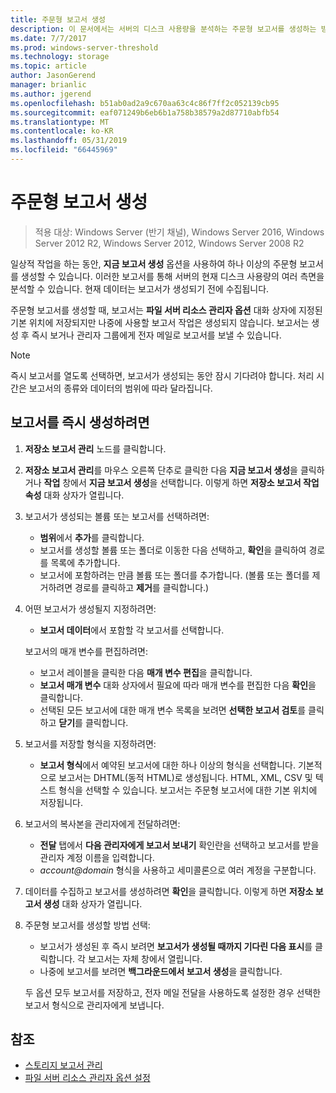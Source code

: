```yaml
---
title: 주문형 보고서 생성
description: 이 문서에서는 서버의 디스크 사용량을 분석하는 주문형 보고서를 생성하는 방법을 설명합니다.
ms.date: 7/7/2017
ms.prod: windows-server-threshold
ms.technology: storage
ms.topic: article
author: JasonGerend
manager: brianlic
ms.author: jgerend
ms.openlocfilehash: b51ab0ad2a9c670aa63c4c86f7ff2c052139cb95
ms.sourcegitcommit: eaf071249b6eb6b1a758b38579a2d87710abfb54
ms.translationtype: MT
ms.contentlocale: ko-KR
ms.lasthandoff: 05/31/2019
ms.locfileid: "66445969"
---
```

# <a name="generate-reports-on-demand"></a>주문형 보고서 생성

> 적용 대상: Windows Server (반기 채널), Windows Server 2016, Windows Server 2012 R2, Windows Server 2012, Windows Server 2008 R2

일상적 작업을 하는 동안, **지금 보고서 생성** 옵션을 사용하여 하나 이상의 주문형 보고서를 생성할 수 있습니다. 이러한 보고서를 통해 서버의 현재 디스크 사용량의 여러 측면을 분석할 수 있습니다. 현재 데이터는 보고서가 생성되기 전에 수집됩니다.

주문형 보고서를 생성할 때, 보고서는 **파일 서버 리소스 관리자 옵션** 대화 상자에 지정된 기본 위치에 저장되지만 나중에 사용할 보고서 작업은 생성되지 않습니다. 보고서는 생성 후 즉시 보거나 관리자 그룹에게 전자 메일로 보고서를 보낼 수 있습니다.

> [!Note]
> 즉시 보고서를 열도록 선택하면, 보고서가 생성되는 동안 잠시 기다려야 합니다. 처리 시간은 보고서의 종류와 데이터의 범위에 따라 달라집니다.

## <a name="to-generate-reports-immediately"></a>보고서를 즉시 생성하려면

1. **저장소 보고서 관리** 노드를 클릭합니다.

2. **저장소 보고서 관리**를 마우스 오른쪽 단추로 클릭한 다음 **지금 보고서 생성**을 클릭하거나 **작업** 창에서 **지금 보고서 생성**을 선택합니다. 이렇게 하면 **저장소 보고서 작업 속성** 대화 상자가 열립니다.

3. 보고서가 생성되는 볼륨 또는 보고서를 선택하려면:

   -   **범위**에서 **추가**를 클릭합니다.
   -   보고서를 생성할 볼륨 또는 폴더로 이동한 다음 선택하고, **확인**을 클릭하여 경로를 목록에 추가합니다.
   -   보고서에 포함하려는 만큼 볼륨 또는 폴더를 추가합니다. (볼륨 또는 폴더를 제거하려면 경로를 클릭하고 **제거**를 클릭합니다.)

4. 어떤 보고서가 생성될지 지정하려면:

    -   **보고서 데이터**에서 포함할 각 보고서를 선택합니다.

   보고서의 매개 변수를 편집하려면:

   -   보고서 레이블을 클릭한 다음 **매개 변수 편집**을 클릭합니다.
   -   **보고서 매개 변수** 대화 상자에서 필요에 따라 매개 변수를 편집한 다음 **확인**을 클릭합니다.
   -  선택된 모든 보고서에 대한 매개 변수 목록을 보려면 **선택한 보고서 검토**를 클릭하고 **닫기**를 클릭합니다.
 
5. 보고서를 저장할 형식을 지정하려면:

   -  **보고서 형식**에서 예약된 보고서에 대한 하나 이상의 형식을 선택합니다. 기본적으로 보고서는 DHTML(동적 HTML)로 생성됩니다. HTML, XML, CSV 및 텍스트 형식을 선택할 수 있습니다. 보고서는 주문형 보고서에 대한 기본 위치에 저장됩니다.

6. 보고서의 복사본을 관리자에게 전달하려면:

   - **전달** 탭에서 **다음 관리자에게 보고서 보내기** 확인란을 선택하고 보고서를 받을 관리자 계정 이름을 입력합니다. 
   - <em>account@domain</em>  형식을 사용하고 세미콜론으로 여러 계정을 구분합니다.

7. 데이터를 수집하고 보고서를 생성하려면 **확인**을 클릭합니다. 이렇게 하면 **저장소 보고서 생성** 대화 상자가 열립니다.

8. 주문형 보고서를 생성할 방법 선택:

   -   보고서가 생성된 후 즉시 보려면 **보고서가 생성될 때까지 기다린 다음 표시**를 클릭합니다. 각 보고서는 자체 창에서 열립니다.
   -   나중에 보고서를 보려면 **백그라운드에서 보고서 생성**을 클릭합니다.

   두 옵션 모두 보고서를 저장하고, 전자 메일 전달을 사용하도록 설정한 경우 선택한 보고서 형식으로 관리자에게 보냅니다.

## <a name="see-also"></a>참조

-   [스토리지 보고서 관리](storage-reports-management.md)
-   [파일 서버 리소스 관리자 옵션 설정](setting-file-server-resource-manager-options.md)

